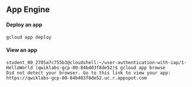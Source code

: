 ## App Engine

#### Deploy an app
```
gcloud app deploy
```

#### View an app
```
student_00_2705a7c755b3@cloudshell:~/user-authentication-with-iap/1-HelloWorld (qwiklabs-gcp-00-84b403f8de52)$ gcloud app browse
Did not detect your browser. Go to this link to view your app:
https://qwiklabs-gcp-00-84b403f8de52.uc.r.appspot.com
```



